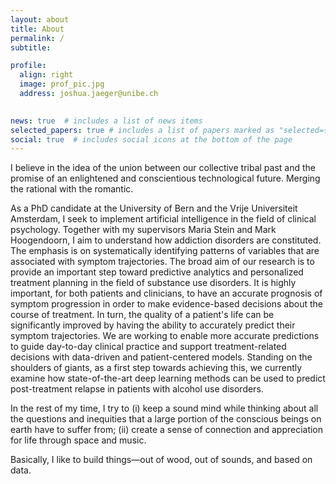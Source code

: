 ```yaml
---
layout: about
title: About
permalink: /
subtitle: 

profile:
  align: right
  image: prof_pic.jpg
  address: joshua.jaeger@unibe.ch
    

news: true  # includes a list of news items
selected_papers: true # includes a list of papers marked as "selected={true}"
social: true  # includes social icons at the bottom of the page
---
```

I believe in the idea of the union between our collective tribal past and the promise of an enlightened and conscientious technological future. Merging the rational with the romantic.


As a PhD candidate at the University of Bern and the Vrije Universiteit Amsterdam, I seek to implement artificial intelligence in the field of clinical psychology. Together with my supervisors Maria Stein and Mark Hoogendoorn, I aim to understand how addiction disorders are constituted. The emphasis is on systematically identifying patterns of variables that are associated with symptom trajectories. 
The broad aim of our research is to provide an important step toward predictive analytics and personalized treatment planning in the field of substance use disorders. It is highly important, for both patients and clinicians, to have an accurate prognosis of symptom progression in order to make evidence-based decisions about the course of treatment. In turn, the quality of a patient's life can be significantly improved by having the ability to accurately predict their symptom trajectories. We are  working to enable more accurate predictions to guide day-to-day clinical practice and support treatment-related decisions with data-driven and patient-centered models. Standing on the shoulders of giants, as a first step towards achieving this, we currently examine how state-of-the-art deep learning methods can be used to predict post-treatment relapse in patients with alcohol use disorders.

In the rest of my time, I try to (i) keep a sound mind while thinking about all the questions and inequities that a large portion of the conscious beings on earth have to suffer from; (ii) create a sense of connection and appreciation for life through space and music.

Basically, I like to build things—out of wood, out of sounds, and based on data.


